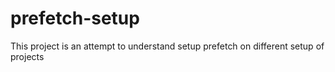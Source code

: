 # prefetch-setup

This project is an attempt to understand setup prefetch on different setup of projects

